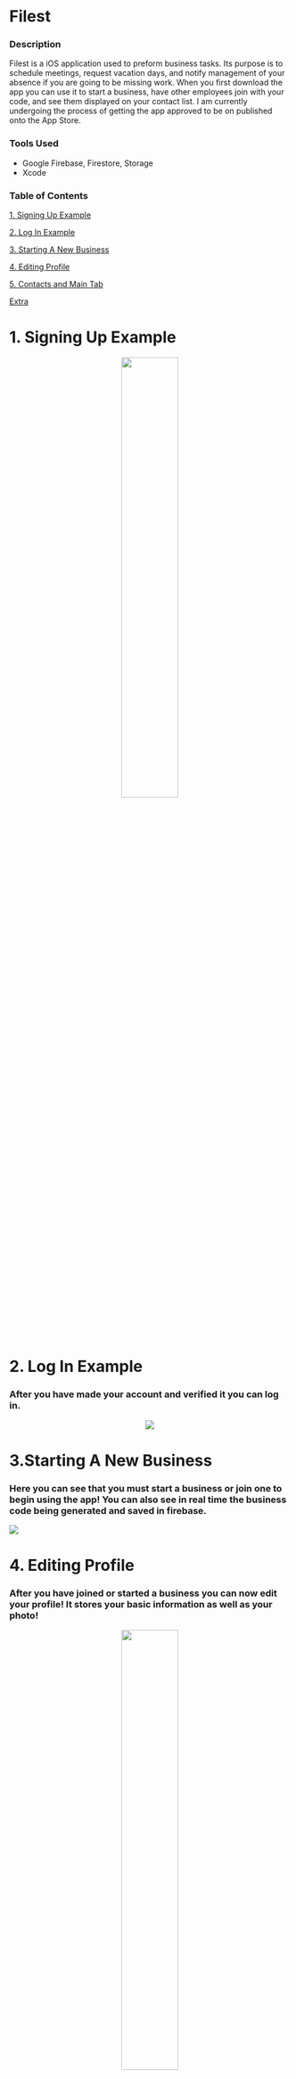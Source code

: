 # Filest

### Description

Filest is a iOS application used to preform business tasks. Its purpose is to schedule meetings, request vacation days, and notify management of your absence if you are going to be missing work. When you first download the app you can use it to start a business, have other employees join with your code, and see them displayed on your contact list. I am currently undergoing the process of getting the app approved to be on published onto the App Store.

### Tools Used

- Google Firebase, Firestore, Storage
- Xcode

### Table of Contents

[1. Signing Up Example](#a)

[2. Log In Example](#b)

[3. Starting A New Business](#c)

[4. Editing Profile](#d)

[5. Contacts and Main Tab](#e)

[Extra](#f)



<a name="a"></a>

# 1. Signing Up Example

<p align="center">
  <img src="Videos/SignUpExample.gif" width="45%" height="45%"/>
</p>

<a name="b"></a>

# 2. Log In Example

### After you have made your account and verified it you can log in.

<p align="center">
  <img src="Videos/LogInExampleWithVerification.gif" />
</p>

<a name="c"></a>

# 3.Starting A New Business

### Here you can see that you must start a business or join one to begin using the app! You can also see in real time the business code being generated and saved in firebase.

<img src="Videos/StartingBusinessExample.gif" />


<a name="d"></a>

# 4. Editing Profile

### After you have joined or started a business you can now edit your profile! It stores your basic information as well as your photo!

<p align="center">
  <img src="Videos/EditingProfileExample.gif" width="45%" height="45%"/>
</p>

<a name="e"></a>

# 5. Contacts and Main Tab

### Once people have joined your business you can see them on your contacts list! Then in your Main tab you can preform company tasks.

<p align="center">
  <img src="Videos/Contacts&MainExample.gif" width="45%" height="45%"/>
</p>

# Extra: 

<a name="f"></a>

## Email Verification

### When you tap sign up you are alerted to open one of three mail apps that you may have. Tapping on one will open the app if you have it installed. You are also sent an email verification via firebase email verification. Once you verify your email you can then log into Filest! Yay!

- Here you can see the alert

<p align="center">
  <img src="Videos/EmailVerificationExamplePart1.gif" width="45%" height="45%"/>
</p>

- Here is the email verification

![](Videos/EmailVerificationExamplePart2.gif)

### Here is a working example of the correct username and password, but without verifying your email.

<p align="center">
  <img src="Videos/LogInExampleNoVerification.gif" />
</p>
